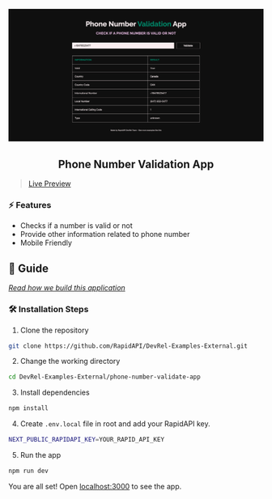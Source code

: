 ![cover](assets/cover.png)

<div align="center">
	<h2>Phone Number Validation App</h2>
</div>

> [Live Preview](https://rapidapi-example-phone-number-validation-app.vercel.app/)

### ⚡️ Features

- Checks if a number is valid or not
- Provide other information related to phone number
- Mobile Friendly

## 📖 Guide

[*Read how we build this application*](https://rapidapi.com/guides/build-phone-number-validation-app)

### 🛠️ Installation Steps

1. Clone the repository

```bash
git clone https://github.com/RapidAPI/DevRel-Examples-External.git
```

2. Change the working directory

```bash
cd DevRel-Examples-External/phone-number-validate-app
```

3. Install dependencies

```bash
npm install
```

4. Create `.env.local` file in root and add your RapidAPI key.

```bash
NEXT_PUBLIC_RAPIDAPI_KEY=YOUR_RAPID_API_KEY
```

5. Run the app

```bash
npm run dev
```

You are all set! Open [localhost:3000](http://localhost:3000/) to see the app.
